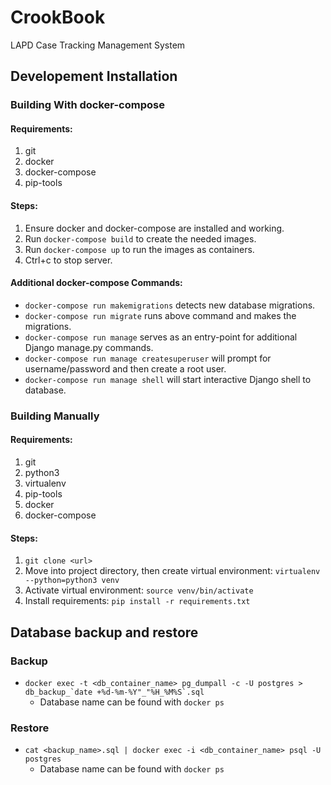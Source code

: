 # CrookBook
LAPD Case Tracking Management System

## Developement Installation

### Building With docker-compose
#### Requirements:
1. git
2. docker
3. docker-compose
4. pip-tools

#### Steps:
1. Ensure docker and docker-compose are installed and working.
2. Run `docker-compose build` to create the needed images.
3. Run `docker-compose up` to run the images as containers.
4. Ctrl+c to stop server.

#### Additional docker-compose Commands:
- `docker-compose run makemigrations` detects new database migrations.
- `docker-compose run migrate` runs above command and makes the migrations.
- `docker-compose run manage` serves as an entry-point for additional Django manage.py commands.
- `docker-compose run manage createsuperuser` will prompt for username/password and then create a root user.
- `docker-compose run manage shell` will start interactive Django shell to database.

### Building Manually
#### Requirements:
1. git
2. python3
3. virtualenv
4. pip-tools
5. docker
6. docker-compose

#### Steps:
1. `git clone <url>`
2. Move into project directory, then create virtual environment: `virtualenv --python=python3 venv`
3. Activate virtual environment: `source venv/bin/activate`
4. Install requirements: `pip install -r requirements.txt`

## Database backup and restore

### Backup
  - ```docker exec -t <db_container_name> pg_dumpall -c -U postgres > db_backup_`date +%d-%m-%Y"_"%H_%M%S`.sql```
    - Database name can be found with `docker ps`

### Restore
  - `cat <backup_name>.sql | docker exec -i <db_container_name> psql -U postgres`
    - Database name can be found with `docker ps`
